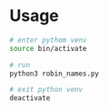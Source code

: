 # Usage

```bash
# enter pythom venv
source bin/activate

# run
python3 robin_names.py

# exit python venv
deactivate
```